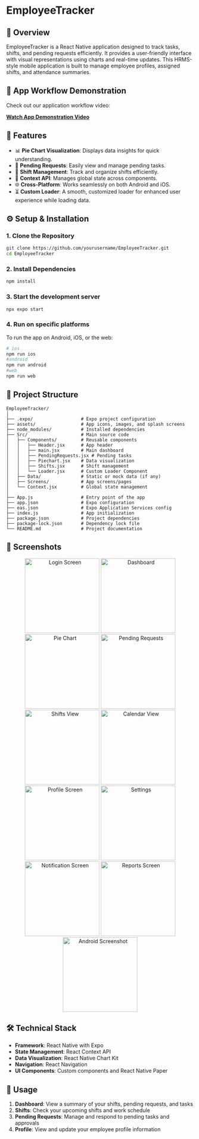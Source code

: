 # EmployeeTracker

## 🚀 Overview

EmployeeTracker is a React Native application designed to track tasks, shifts, and pending requests efficiently. It provides a user-friendly interface with visual representations using charts and real-time updates. This HRMS-style mobile application is built to manage employee profiles, assigned shifts, and attendance summaries.

## 📱 App Workflow Demonstration

Check out our application workflow video:

[**Watch App Demonstration Video**](https://github.com/user-attachments/assets/94620c35-0891-496f-b9aa-b4de34d026a5)

## 🌟 Features

- 📊 **Pie Chart Visualization**: Displays data insights for quick understanding.
- 🔔 **Pending Requests**: Easily view and manage pending tasks.
- 📅 **Shift Management**: Track and organize shifts efficiently.
- 🔐 **Context API**: Manages global state across components.
- 🌐 **Cross-Platform**: Works seamlessly on both Android and iOS.
- ⏳ **Custom Loader**: A smooth, customized loader for enhanced user experience while loading data.

## ⚙️ Setup & Installation

### 1. Clone the Repository

```bash
git clone https://github.com/yourusername/EmployeeTracker.git
cd EmployeeTracker
```

### 2. Install Dependencies

```bash
npm install
```

### 3. Start the development server

```bash
npx expo start  
```

### 4. Run on specific platforms

To run the app on Android, iOS, or the web:

```bash
# ios
npm run ios
#android
npm run android
#web
npm run web

```

## 📁 Project Structure

```
EmployeeTracker/
│
├── .expo/                  # Expo project configuration
├── assets/                 # App icons, images, and splash screens
├── node_modules/           # Installed dependencies
├── Src/                    # Main source code
│   ├── Components/         # Reusable components
│   │   ├── Header.jsx      # App header
│   │   ├── main.jsx        # Main dashboard
│   │   ├── PendingRequests.jsx # Pending tasks
│   │   ├── Piechart.jsx    # Data visualization
│   │   ├── Shifts.jsx      # Shift management
│   │   └── Loader.jsx      # Custom Loader Component
│   ├── Data/               # Static or mock data (if any)
│   ├── Screens/            # App screens/pages
│   └── Context.jsx         # Global state management
│
├── App.js                  # Entry point of the app
├── app.json                # Expo configuration
├── eas.json                # Expo Application Services config
├── index.js                # App initialization
├── package.json            # Project dependencies
├── package-lock.json       # Dependency lock file
└── README.md               # Project documentation
```

## 📱 Screenshots

<div align="center">
  <img src="https://github.com/user-attachments/assets/fa094353-f850-4a80-ab52-9a57f89a7d0b" width="200" alt="Login Screen"/>
  <img src="https://github.com/user-attachments/assets/48ed83f1-87a7-4df7-9db0-729f65ad377b" width="200" alt="Dashboard"/>
  <img src="https://github.com/user-attachments/assets/656877b4-d751-4f17-961c-acef0d847074" width="200" alt="Pie Chart"/>
  <img src="https://github.com/user-attachments/assets/e970a485-9de9-4045-a63c-72e2ff873e85" width="200" alt="Pending Requests"/>
</div>

<div align="center">
  <img src="https://github.com/user-attachments/assets/a594e993-fc0a-45d7-acb6-e4c4fbcc9753" width="200" alt="Shifts View"/>
  <img src="https://github.com/user-attachments/assets/a6f05cdc-761b-4e0a-9c4b-cb844d025568" width="200" alt="Calendar View"/>
  <img src="https://github.com/user-attachments/assets/ba60b8fd-76af-4cfb-a125-9a83798a6c09" width="200" alt="Profile Screen"/>
  <img src="https://github.com/user-attachments/assets/916cc3a5-5bc1-4b94-b1db-096792b45360" width="200" alt="Settings"/>
</div>

<div align="center">
  <img src="https://github.com/user-attachments/assets/43ef794f-acca-4280-9dce-ab093f440312" width="200" alt="Notification Screen"/>
  <img src="https://github.com/user-attachments/assets/0eca7afd-c937-4206-b4ab-ea67929b21a5" width="200" alt="Reports Screen"/>
  <img src="https://github.com/user-attachments/assets/4b1a7e43-4e22-4ee5-8401-649623418f66" width="200" alt="Android Screenshot"/>
</div>

## 🛠️ Technical Stack

- **Framework**: React Native with Expo
- **State Management**: React Context API
- **Data Visualization**: React Native Chart Kit
- **Navigation**: React Navigation
- **UI Components**: Custom components and React Native Paper

## 🔄 Usage
 
1. **Dashboard**: View a summary of your shifts, pending requests, and tasks
2. **Shifts**: Check your upcoming shifts and work schedule
3. **Pending Requests**: Manage and respond to pending tasks and approvals
4. **Profile**: View and update your employee profile information


